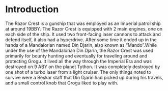 # Introduction

The Razor Crest is a gunship that was employed as an Imperial patrol ship at around 19BBY.
The Razor Crest is equipped with 2 main engines, one on each side of the ship.
It used two front-facing laser cannons to attack and defend itself, it also had a  hyperdrive.
After some time it ended up in the hands of a Mandalorian named Din Djarin, also known as “Mando”.While under the use of the Mandalorian Din Djarin, the Razor Crest was used primarily for bounty hunting and eventually for traveling around and protecting Grogu.
It lived all the way through the Imperial Era and was destroyed on 9 ABY on the planet Tython.
It was completely destroyed by one shot of a turbo laser from a light cruiser.
The only things noted to survive were a Beskar staff that Din Djarin had picked up during his travels, and a small control knob that Grogu liked to play with.
